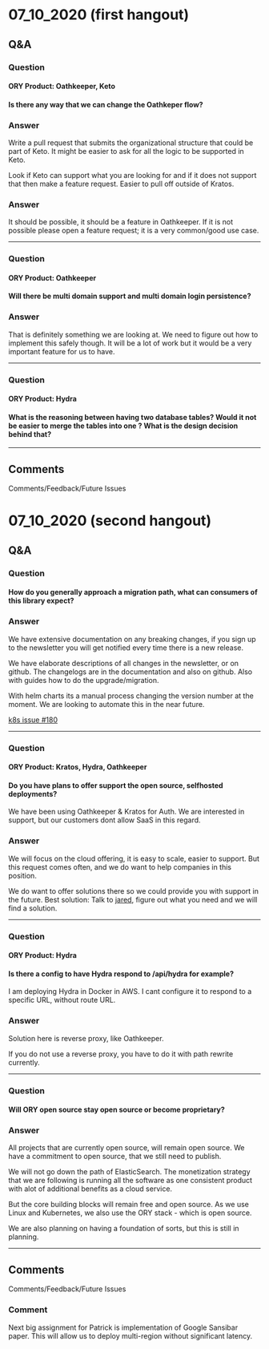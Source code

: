 # 07_10_2020 (first hangout)

## Q&A

### Question

#### ORY Product: Oathkeeper, Keto

#### Is there any way that we can change the Oathkeper flow?

### Answer

Write a pull request that submits the organizational structure that could be part of Keto. It might be easier to ask for all the logic to be supported in Keto.

Look if Keto can support what you are looking for and if it does not support that then make a feature request. Easier to pull off outside of Kratos.

### Answer

It should be possible, it should be a feature in Oathkeeper. If it is not possible please open a feature request; it is a very common/good use case.

---

### Question

#### ORY Product: Oathkeeper

#### Will there be multi domain support and multi domain login persistence?

### Answer

That is definitely something we are looking at. We need to figure out how to implement this safely though. It will be a lot of work but it would be a very important feature for us to have.

---

### Question

#### ORY Product: Hydra

#### What is the reasoning between having two database tables? Would it not be easier to merge the tables into one ? What is the design decision behind that?

---

## Comments

Comments/Feedback/Future Issues

# 07_10_2020 (second hangout)

## Q&A

### Question

#### How do you generally approach a migration path, what can consumers of this library expect?

### Answer

We have extensive documentation on any breaking changes, if you sign up to the newsletter you will get notified every time there is a new release.

We have elaborate descriptions of all changes in the newsletter, or on github. The changelogs are in the documentation and also on github. Also with guides how to do the upgrade/migration.

With helm charts its a manual process changing the version number at the moment. We are looking to automate this in the near future.

[k8s issue #180](https://github.com/ory/k8s/issues/180)

---

### Question

#### ORY Product: Kratos, Hydra, Oathkeeper

#### Do you have plans to offer support the open source, selfhosted deployments?

We have been using Oathkeeper & Kratos for Auth.
We are interested in support, but our customers dont allow SaaS in this regard.

### Answer

We will focus on the cloud offering, it is easy to scale, easier to support.
But this request comes often, and we do want to help companies in this position.

We do want to offer solutions there so we could provide you with support in the future.
Best solution: Talk to [jared](jared@ory.sh), figure out what you need and we will find a solution.

---

### Question

#### ORY Product: Hydra

#### Is there a config to have Hydra respond to /api/hydra for example?

I am deploying Hydra in Docker in AWS.
I cant configure it to respond to a specific URL, without route URL.

### Answer

Solution here is reverse proxy, like Oathkeeper.

If you do not use a reverse proxy, you have to do it with path rewrite currently.

---

### Question

#### Will ORY open source stay open source or become proprietary?

### Answer

All projects that are currently open source, will remain open source.
We have a commitment to open source, that we still need to publish.

We will not go down the path of ElasticSearch. The monetization strategy that we are following is running all the software as one consistent product with alot of additional benefits as a cloud service.

But the core building blocks will remain free and open source. As we use Linux and Kubernetes, we also use the ORY stack - which is open source.

We are also planning on having a foundation of sorts, but this is still in planning.

---

## Comments

Comments/Feedback/Future Issues

### Comment

Next big assignment for Patrick is implementation of Google Sansibar paper. This will allow us to deploy multi-region without significant latency.
